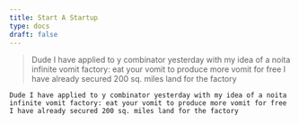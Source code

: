 ```yaml
---
title: Start A Startup
type: docs
draft: false
---
```


> Dude I have applied to y combinator yesterday with my idea of a noita infinite vomit factory: eat your vomit to produce more vomit for free I have already secured 200 sq. miles land for the factory

```plaintext {filename="Copy to clipboard"}
Dude I have applied to y combinator yesterday with my idea of a noita infinite vomit factory: eat your vomit to produce more vomit for free I have already secured 200 sq. miles land for the factory
```
